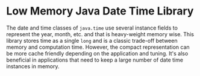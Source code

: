 # Low Memory Java Date Time Library

The date and time classes of `java.time` use several instance fields to represent the year, month, etc. and that is heavy-weight memory wise. This library stores time as a single `long` and is a classic trade-off between memory and computation time. However, the compact representation can be more cache friendly depending on the application and tuning. It's also beneficial in applications that need to keep a large number of date time instances in memory. 
